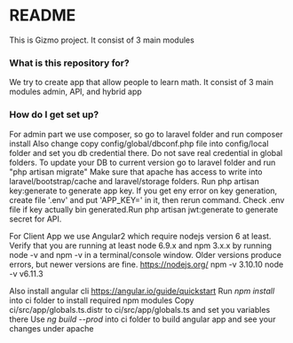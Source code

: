 # README #

This is Gizmo project. It consist of 3 main modules

### What is this repository for? ###

We try to create app that allow people to learn math.
It consist of 3 main modules admin, API, and hybrid app

### How do I get set up? ###

For admin part we use composer, so go to laravel folder and run composer install
Also change copy config/global/dbconf.php file into config/local folder and set you db credential there. Do not save real credential in global folders. 
To update your DB to current version go to laravel folder and run "php artisan migrate"
Make sure that apache has access to write into laravel/bootstrap/cache and laravel/storage folders. Run php artisan key:generate to generate app key. If you get eny error on key generation, create file '.env' and put 'APP_KEY=' in it, then rerun command. Check .env file if key actually bin generated.Run php artisan jwt:generate to generate secret for API.

For Client App we use Angular2 which require nodejs version 6 at least. Verify that you are running at least node 6.9.x and npm 3.x.x by running node -v and npm -v in a terminal/console window. Older versions produce errors, but newer versions are fine. https://nodejs.org/
npm -v
3.10.10
node -v
v6.11.3

Also install angular cli https://angular.io/guide/quickstart
Run *npm install* into ci folder to install required npm modules
Copy ci/src/app/globals.ts.distr to ci/src/app/globals.ts and set you variables there
Use *ng build --prod* into ci folder to build angular app and see your changes under apache

